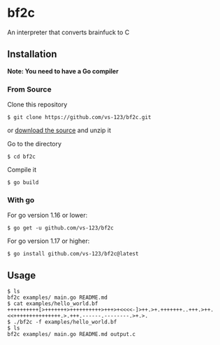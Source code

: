 # bf2c
An interpreter that converts brainfuck to C

## Installation

**Note: You need to have a Go compiler**

### From Source

Clone this repository
```
$ git clone https://github.com/vs-123/bf2c.git
```
or [download the source](https://codeload.github.com/vs-123/bf2c/zip/refs/heads/main) and unzip it

Go to the directory
```
$ cd bf2c
```
Compile it
```
$ go build
```

### With go

For go version 1.16 or lower:
```
$ go get -u github.com/vs-123/bf2c
```

For go version 1.17 or higher:
```
$ go install github.com/vs-123/bf2c@latest
```

## Usage
```
$ ls
bf2c examples/ main.go README.md
$ cat examples/hello_world.bf
++++++++++[>+++++++>++++++++++>+++>+<<<<-]>++.>+.+++++++..+++.>++.<<+++++++++++++++.>.+++.------.--------.>+.>.
$ ./bf2c -f examples/hello_world.bf
$ ls
bf2c examples/ main.go README.md output.c
```
